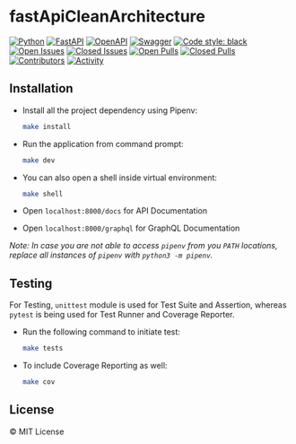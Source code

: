 # fastApiCleanArchitecture

[![Python](https://img.shields.io/badge/python-3670A0?style=for-the-badge&logo=python&logoColor=ffdd54)](https://docs.python.org/3/)
[![FastAPI](https://img.shields.io/badge/FastAPI-005571?style=for-the-badge&logo=fastapi)](https://fastapi.tiangolo.com/)
[![OpenAPI](https://img.shields.io/badge/openapi-6BA539?style=for-the-badge&logo=openapi-initiative&logoColor=fff)](https://www.openapis.org/)
[![Swagger](https://img.shields.io/badge/-Swagger-%23Clojure?style=for-the-badge&logo=swagger&logoColor=white)](https://swagger.io/)
[![Code style: black](https://img.shields.io/badge/code%20style-black-000000.svg?style=for-the-badge)](https://black.readthedocs.io/en/stable/)
[![Open Issues](https://img.shields.io/github/issues-raw/Felipe-Baz/fastapi-clean-architecture?style=for-the-badge)](https://github.com/Felipe-Baz/fastapi-clean-architecture/issues)
[![Closed Issues](https://img.shields.io/github/issues-closed-raw/Felipe-Baz/fastapi-clean-architecture?style=for-the-badge)](https://github.com/Felipe-Baz/fastapi-clean-architecture/issues?q=is%3Aissue+is%3Aclosed)
[![Open Pulls](https://img.shields.io/github/issues-pr-raw/Felipe-Baz/fastapi-clean-architecture?style=for-the-badge)](https://github.com/Felipe-Baz/fastapi-clean-architecture/pulls)
[![Closed Pulls](https://img.shields.io/github/issues-pr-closed-raw/Felipe-Baz/fastapi-clean-architecture?style=for-the-badge)](https://github.com/Felipe-Baz/fastapi-clean-architecture/pulls?q=is%3Apr+is%3Aclosed)
[![Contributors](https://img.shields.io/github/contributors/Felipe-Baz/fastapi-clean-architecture?style=for-the-badge)](https://github.com/Felipe-Baz/fastapi-clean-architecture/graphs/contributors)
[![Activity](https://img.shields.io/github/last-commit/Felipe-Baz/fastapi-clean-architecture?style=for-the-badge&label=most%20recent%20activity)](https://github.com/Felipe-Baz/fastapi-clean-architecture/pulse)


## Installation

 - Install all the project dependency using Pipenv:

    ```sh
    make install
    ```

 - Run the application from command prompt:

    ```sh
    make dev
    ```

 - You can also open a shell inside virtual environment:

    ```sh
    make shell
    ```

 - Open `localhost:8000/docs` for API Documentation

 - Open `localhost:8000/graphql` for GraphQL Documentation

_*Note:* In case you are not able to access `pipenv` from you `PATH` locations, replace all instances of `pipenv` with `python3 -m pipenv`._

## Testing

For Testing, `unittest` module is used for Test Suite and Assertion, whereas `pytest` is being used for Test Runner and Coverage Reporter.

 - Run the following command to initiate test:
    ```sh
    make tests
    ```

 - To include Coverage Reporting as well:

    ```sh
    make cov
    ```

## License

&copy; MIT License
